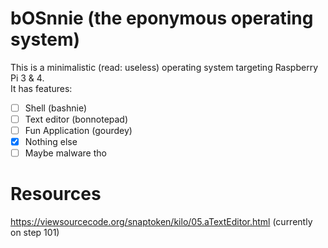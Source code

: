 # bOSnnie (the eponymous operating system)

This is a minimalistic (read: useless) operating system targeting Raspberry Pi 3 & 4.  
It has features:
- [ ] Shell (bashnie)
- [ ] Text editor (bonnotepad)
- [ ] Fun Application (gourdey)
- [X] Nothing else
- [ ] Maybe malware tho

# Resources 
https://viewsourcecode.org/snaptoken/kilo/05.aTextEditor.html (currently on step 101)
